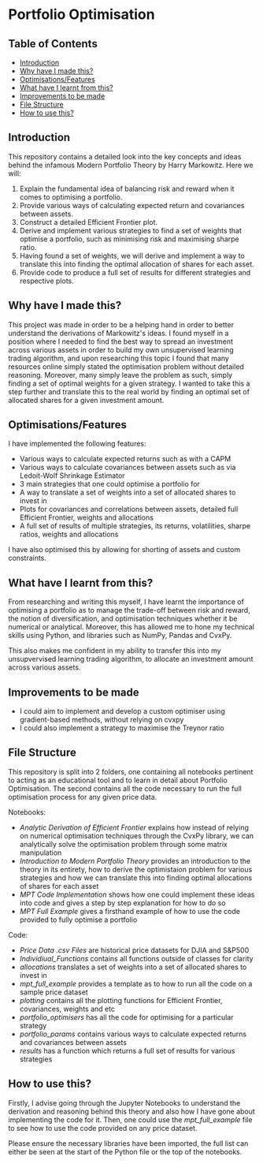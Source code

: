 # **Portfolio Optimisation**

## Table of Contents

- [Introduction](#introduction)
- [Why have I made this?](#why-have-i-made-this)
- [Optimisations/Features](#optimisationsfeatures)
- [What have I learnt from this?](#what-have-i-learnt-from-this)
- [Improvements to be made](#improvements-to-be-made)
- [File Structure](#file-structure)
- [How to use this?](#how-to-use-this)

## Introduction
This repository contains a detailed look into the key concepts and ideas behind the infamous Modern Portfolio Theory by Harry Markowitz. Here we will:
1) Explain the fundamental idea of balancing risk and reward when it comes to optimising a portfolio.
2) Provide various ways of calculating expected return and covariances between assets.
3) Construct a detailed Efficient Frontier plot.
4) Derive and implement various strategies to find a set of weights that optimise a portfolio, such as minimising risk and maximising sharpe ratio.
5) Having found a set of weights, we will derive and implement a way to translate this into finding the optimal allocation of shares for each asset.
6) Provide code to produce a full set of results for different strategies and respective plots.

## Why have I made this?
This project was made in order to be a helping hand in order to better understand the derivations of Markowitz's ideas. I found myself in a position where I needed to find the best way to spread an investment across various assets in order to build my own unsupervised learning trading algorithm, and upon researching this topic I found that many resources online simply stated the optimisation problem without detailed reasoning. Moreover, many simply leave the problem as such, simply finding a set of optimal weights for a given strategy. I wanted to take this a step further and translate this to the real world by finding an optimal set of allocated shares for a given investment amount.

## Optimisations/Features

I have implemented the following features:
- Various ways to calculate expected returns such as with a CAPM
- Various ways to calculate covariances between assets such as via Ledoit-Wolf Shrinkage Estimator
- 3 main strategies that one could optimise a portfolio for
- A way to translate a set of weights into a set of allocated shares to invest in
- Plots for covariances and correlations between assets, detailed full Efficient Frontier, weights and allocations
- A full set of results of multiple strategies, its returns, volatilities, sharpe ratios, weights and allocations

I have also optimised this by allowing for shorting of assets and custom constraints.

## What have I learnt from this?

From researching and writing this myself, I have learnt the importance of optimising a portfolio as to manage the trade-off between risk and reward, the notion of diversification, and optimisation techniques whether it be numerical or analytical. Moreover, this has allowed me to hone my technical skills using Python, and libraries such as NumPy, Pandas and CvxPy. 

This also makes me confident in my ability to transfer this into my unsupvervised learning trading algorithm, to allocate an investment amount across various assets.

## Improvements to be made

- I could aim to implement and develop a custom optimiser using gradient-based methods, without relying on cvxpy
- I could also implement a strategy to maximise the Treynor ratio

## File Structure
This repository is split into 2 folders, one containing all notebooks pertinent to acting as an educational tool and to learn in detail about Portfolio Optimisation. The second contains all the code necessary to run the full optimisation process for any given price data.

Notebooks:
- *Analytic Derivation of Efficient Frontier* explains how instead of relying on numerical optimisation techniques through the CvxPy library, we can analytically solve the optimisation problem through some matrix manipulation
- *Introduction to Modern Portfolio Theory* provides an introduction to the theory in its entirety, how to derive the optimistaion problem for various strategies and how we can translate this into finding optimal allocations of shares for each asset
- *MPT Code Implementation* shows how one could implement these ideas into code and gives a step by step explanation for how to do so
- *MPT Full Example* gives a firsthand example of how to use the code provided to fully optimise a portfolio

Code:
- *Price Data .csv Files* are historical price datasets for DJIA and S&P500
- *Individiual_Functions* contains all functions outside of classes for clarity
- *allocations* translates a set of weights into a set of allocated shares to invest in
- *mpt_full_example* provides a template as to how to run all the code on a sample price dataset
- *plotting* contains all the plotting functions for Efficient Frontier, covariances, weights and etc
- *portfolio_optimisers* has all the code for optimising for a particular strategy
- *portfolio_params* contains various ways to calculate expected returns and covariances between assets
- *results* has a function which returns a full set of results for various strategies

## How to use this?

Firstly, I advise going through the Jupyter Notebooks to understand the derivation and reasoning behind this theory and also how I have gone about implementing the code for it. Then, one could use the *mpt_full_example* file to see how to use the code provided on any price dataset.

Please ensure the necessary libraries have been imported, the full list can either be seen at the start of the Python file or the top of the notebooks.


